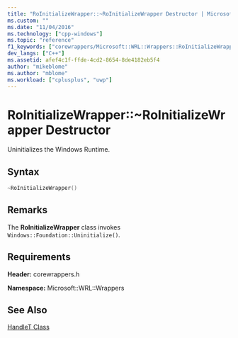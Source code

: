 ```yaml
---
title: "RoInitializeWrapper::~RoInitializeWrapper Destructor | Microsoft Docs"
ms.custom: ""
ms.date: "11/04/2016"
ms.technology: ["cpp-windows"]
ms.topic: "reference"
f1_keywords: ["corewrappers/Microsoft::WRL::Wrappers::RoInitializeWrapper::~RoInitializeWrapper"]
dev_langs: ["C++"]
ms.assetid: afef4c1f-ffde-4cd2-8654-8de4182eb5f4
author: "mikeblome"
ms.author: "mblome"
ms.workload: ["cplusplus", "uwp"]
---
```

# RoInitializeWrapper::~RoInitializeWrapper Destructor
Uninitializes the Windows Runtime.  
  
## Syntax  
  
```cpp  
~RoInitializeWrapper()  
```  
  
## Remarks  
 The **RoInitializeWrapper** class invokes `Windows::Foundation::Uninitialize()`.  
  
## Requirements  
 **Header:** corewrappers.h  
  
 **Namespace:** Microsoft::WRL::Wrappers  
  
## See Also  
 [HandleT Class](../windows/handlet-class.md)